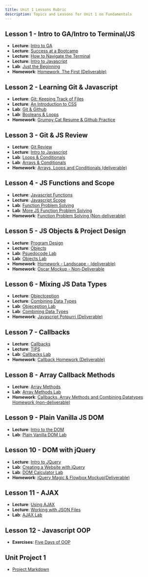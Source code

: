 ```yaml
---
title: Unit 1 Lessons Rubric
description: Topics and Lessons for Unit 1 on Fundamentals
---
```


## Lesson 1 - Intro to GA/Intro to Terminal/JS

- **Lecture**: [Intro to GA](https://git.generalassemb.ly/AlexMerced/unit_1_html_css_js/blob/main/day_01/instructor_notes/1.%20CULTURE.md)
- **Lecture**: [Success at a Bootcamp](https://git.generalassemb.ly/AlexMerced/unit_1_html_css_js/blob/main/day_01/instructor_notes/2.%20SUCCESS.md)
- **Lecture**: [How to Navigate the Terminal](https://git.generalassemb.ly/AlexMerced/unit_1_html_css_js/blob/main/day_01/instructor_notes/3.%20TERMINAL_NAVIGATION.md)
- **Lecture**: [Intro to Javascript](https://git.generalassemb.ly/AlexMerced/unit_1_html_css_js/blob/main/day_01/instructor_notes/5.%20INTRO_TO_JAVASCRIPT.md)
- **Lab**: [Just the Beginning](https://git.generalassemb.ly/AlexMerced/unit_1_html_css_js/blob/main/day_01/student_labs/just_the_beginning.md)
- **Homework**: [Homework, The First (Deliverable)](https://git.generalassemb.ly/AlexMerced/unit_1_html_css_js/tree/main/day_01/homework)

## Lesson 2 - Learning Git & Javascript

- **Lecture**: [Git: Keeping Track of Files](https://git.generalassemb.ly/AlexMerced/unit_1_html_css_js/blob/main/day_02/instructor_notes/1.%20Git.md)
- **Lecture**: [An Introduction to CSS](https://git.generalassemb.ly/AlexMerced/unit_1_html_css_js/blob/main/day_02/instructor_notes/2_CSS.md)
- **Lab**: [Git & Github](https://git.generalassemb.ly/AlexMerced/unit_1_html_css_js/blob/main/day_02/student_labs/git_and_github.md)
- **Lab**: [Booleans & Loops](https://git.generalassemb.ly/AlexMerced/unit_1_html_css_js/blob/main/day_02/student_labs/booleans_and_loops.md)
- **Homework**: [Grumpy Cat Resume & Github Practice](https://git.generalassemb.ly/AlexMerced/unit_1_html_css_js/tree/main/day_02/homework)

## Lesson 3 - Git & JS Review

- **Lecture**: [Git Review](https://git.generalassemb.ly/AlexMerced/unit_1_html_css_js/tree/main/day_03/morning_exercise)
- **Lecture**: [Intro to Javascript](https://git.generalassemb.ly/AlexMerced/unit_1_html_css_js/tree/main/day_03/instructor_notes)
- **Lab**: [Loops & Conditionals](https://git.generalassemb.ly/AlexMerced/unit_1_html_css_js/blob/main/day_03/student_labs/morning_lab.md)
- **Lab**: [Arrays & Conditionals](https://git.generalassemb.ly/AlexMerced/unit_1_html_css_js/blob/main/day_03/student_labs/afternoon_lab.md)
- **Homework**: [Arrays, Loops and Conditionals (deliverable)](https://git.generalassemb.ly/AlexMerced/unit_1_html_css_js/tree/main/day_03/homework)

## Lesson 4 - JS Functions and Scope

- **Lecture**: [Javascript Functions](https://git.generalassemb.ly/AlexMerced/lessons/blob/main/unit1/1/functions.md)
- **Lecture**: [Javascript Scope](https://git.generalassemb.ly/AlexMerced/unit_1_html_css_js/blob/main/day_04/instructor_notes/2.%20SCOPE.md)
- **Lab**: [Function Problem Solving](https://git.generalassemb.ly/AlexMerced/unit_1_html_css_js/blob/main/day_04/student_labs/morning_lab.md)
- **Lab**: [More JS Function Problem Solving](https://git.generalassemb.ly/AlexMerced/unit_1_html_css_js/blob/main/day_04/student_labs/afternoon_lab.md)
- **Homework**: [Function Problem Solving (Non-deliverable)](https://git.generalassemb.ly/AlexMerced/unit_1_html_css_js/tree/main/day_04/homework)

## Lesson 5 - JS Objects & Project Design

- **Lecture**: [Program Design](https://git.generalassemb.ly/AlexMerced/unit_1_html_css_js/blob/main/day_05/instructor_notes/1.%20Program%20Design.md)
- **Lecture**: [Objects](https://git.generalassemb.ly/AlexMerced/intro_to_objects)
- **Lab**: [Psuedocode Lab](https://git.generalassemb.ly/AlexMerced/unit_1_html_css_js/blob/main/day_05/student_labs/1_pseudocode_lab.md)
- **Lab**: [Objects Lab](https://git.generalassemb.ly/AlexMerced/unit_1_html_css_js/blob/main/day_05/student_labs/2_objects_lab.md)
- **Homework**: [Homework - Landscape - (deliverable)](https://git.generalassemb.ly/AlexMerced/unit_1_html_css_js/blob/main/day_05/homework/landscaper.md)
- **Homework**: [Oscar Mockup - Non-Deliverable](https://git.generalassemb.ly/AlexMerced/unit_1_html_css_js/tree/main/day_05/homework/oscar)

## Lesson 6 - Mixing JS Data Types

- **Lecture**: [Objectception](https://git.generalassemb.ly/AlexMerced/unit_1_html_css_js/blob/main/day_06/instructor_notes/1.%20Object-ception.md)
- **Lecture**: [Combining Data Types](https://git.generalassemb.ly/AlexMerced/unit_1_html_css_js/blob/main/day_06/instructor_notes/2.%20Combining%20Data%20Types.md)
- **Lab**: [Objeception Lab](https://git.generalassemb.ly/AlexMerced/unit_1_html_css_js/blob/main/day_06/student_labs/1_object-ception_lab.md)
- **Lab**: [Combining Data Types](https://git.generalassemb.ly/AlexMerced/unit_1_html_css_js/blob/main/day_06/student_labs/2_combining_datatypes_lab.md)
- **Homework**: [Javascript Potpurri (Deliverable)](https://git.generalassemb.ly/AlexMerced/unit_1_html_css_js/tree/main/day_06/homework)

## Lesson 7 - Callbacks

- **Lecture**: [Callbacks](https://git.generalassemb.ly/AlexMerced/unit_1_html_css_js/blob/main/day_07/instructor_notes/1.%20Callbacks.md)
- **Lecture**: [TIPS](https://git.generalassemb.ly/AlexMerced/unit_1_html_css_js/blob/main/day_07/instructor_notes/3.%20TIPS.md)
- **Lab**: [Callbacks Lab](https://git.generalassemb.ly/AlexMerced/unit_1_html_css_js/blob/main/day_07/student_labs/1_callbacks_lab.md)
- **Homework**: [Callback Homework (Deliverable)](https://git.generalassemb.ly/AlexMerced/unit_1_html_css_js/tree/main/day_07/homework)

## Lesson 8 - Array Callback Methods

- **Lecture**: [Array Methods](https://git.generalassemb.ly/AlexMerced/unit_1_html_css_js/blob/main/day_07/instructor_notes/2.%20array_methods_w_callbacks%20(optional).md)
- **Lab**: [Array Methods Lab](https://git.generalassemb.ly/AlexMerced/unit_1_html_css_js/blob/main/day_07/student_labs/2_array_methods_callbacks_lab.md)
- **Homework**: [Callbacks, Array Methods and Combining Datatypes Homework (non-deliverable)](https://git.generalassemb.ly/AlexMerced/unit_1_html_css_js/tree/main/day_07/homework)

## Lesson 9 - Plain Vanilla JS DOM

- **Lecture**: [Intro to the DOM](https://git.generalassemb.ly/AlexMerced/Intro_To_DOM_Lessons/blob/master/introtodom.md)
- **Lab**: [Plain Vanilla DOM Lab](https://git.generalassemb.ly/AlexMerced/unit_1_html_css_js/blob/main/day_08/student_labs/morning_lab.md)

## Lesson 10 - DOM with jQuery

- **Lecture**: [Intro to JQuery](https://git.generalassemb.ly/AlexMerced/unit_1_html_css_js/blob/main/day_08/instructor_notes/intro_to_jQuery.md)
- **Lab**: [Creating a Website with jQuery](https://git.generalassemb.ly/AlexMerced/unit_1_html_css_js/blob/main/day_08/student_labs/afternoon_lab.md)
- **Lab**: [DOM Calculator Lab](https://git.generalassemb.ly/AlexMerced/unit_1_html_css_js/blob/main/day_10/student_labs/Morning.md)
- **Homework**: [jQuery Magic & Flowbox Mockup(Deliverable)](https://git.generalassemb.ly/AlexMerced/unit_1_html_css_js/tree/main/day_08/homework)

## Lesson 11 - AJAX

- **Lecture**: [Using AJAX](https://git.generalassemb.ly/AlexMerced/Intro_To_DOM_Lessons/blob/master/ajax.md)
- **Lecture**: [Working with JSON Files](https://git.generalassemb.ly/AlexMerced/Intro_To_DOM_Lessons/blob/master/json.md)
- **Lab**: [AJAX Lab](https://git.generalassemb.ly/AlexMerced/unit_1_html_css_js/blob/main/day_11/student_labs/ajax-lab.md)


## Lesson 12 - Javascript OOP

- **Exercises**: [Five Days of OOP](https://git.generalassemb.ly/SEIR-AM-RESOURCES/5daysofOOP)


## Unit Project 1
- [Project Markdown](https://git.generalassemb.ly/AlexMerced/lessons/blob/main/projects/project1.md)